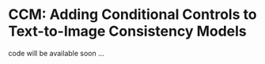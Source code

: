 # CCM: Adding Conditional Controls to Text-to-Image Consistency Models
code will be available soon ...